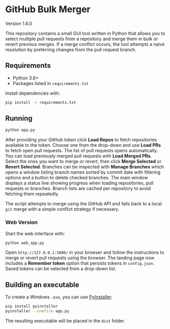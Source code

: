 # GitHub Bulk Merger

Version 1.6.0

This repository contains a small GUI tool written in Python that allows you to
select multiple pull requests from a repository and merge them in bulk or revert
previous merges.
If a merge conflict occurs, the tool attempts a naive resolution by preferring
changes from the pull request branch.

## Requirements

- Python 3.8+
- Packages listed in `requirements.txt`

Install dependencies with:

```bash
pip install -r requirements.txt
```

## Running

```bash
python app.py
```

After providing your GitHub token click **Load Repos** to fetch repositories
available to the token. Choose one from the drop-down and use **Load PRs** to
fetch open pull requests. The list of pull requests opens automatically.
You can load previously merged pull requests with **Load Merged PRs**. Select the ones you want
to merge or revert, then click **Merge Selected** or **Revert Selected**.
Branches can be inspected with **Manage Branches** which opens a window
listing branch names sorted by commit date with filtering options and a button
to delete checked branches.
The main window displays a status line showing progress when loading
repositories, pull requests or branches. Branch lists are cached per repository
to avoid fetching them repeatedly.

The script attempts to merge using the GitHub API and falls back to a local
`git` merge with a simple conflict strategy if necessary.

### Web Version

Start the web interface with:

```bash
python web_app.py
```

Open `http://127.0.0.1:5000/` in your browser and follow the instructions to merge or revert pull requests using the browser.
The landing page now includes a **Remember token** option that persists tokens in `config.json`. Saved tokens can be selected from a drop-down list.

## Building an executable

To create a Windows `.exe`, you can use [PyInstaller](https://pyinstaller.org/):

```bash
pip install pyinstaller
pyinstaller --onefile app.py
```

The resulting executable will be placed in the `dist` folder.
